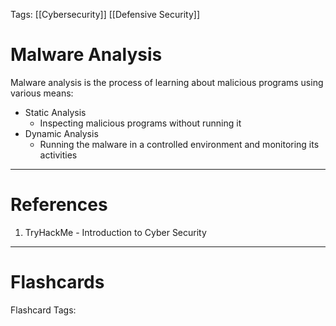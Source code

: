Tags: [[Cybersecurity]] [[Defensive Security]]
# Malware Analysis

Malware analysis is the process of learning about malicious programs using various means:

- Static Analysis
	- Inspecting malicious programs without running it
- Dynamic Analysis
	- Running the malware in a controlled environment and monitoring its activities

---
# References

1. TryHackMe - Introduction to Cyber Security

---
# Flashcards

Flashcard Tags: 